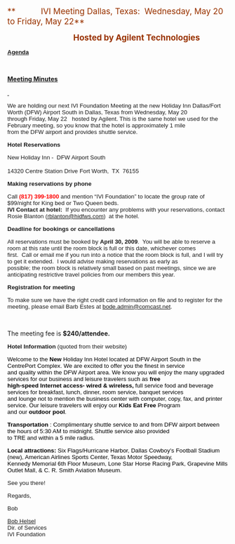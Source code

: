 <div id="rightCol0">

<span style="font-size:14.0pt;color:#993300"> **           IVI Meeting
<span lang="en-us">Dallas, Texas</span>: <span style="mso-spacerun:yes">
 </span>Wednesday, May 20 to Friday, May 22**</span>

**<span style="font-size:14.0pt;color:#993300">
                                  Hosted by
Agilent Technologies</span>**

**<span style="font-size:10.0pt;font-family:Arial">
[Agenda](May%202009%20Meeting-Dallas%20rev2.doc)</span>**<span style="FONT-SIZE: 10pt; FONT-FAMILY: Arial">[](May%202009%20Meeting-Dallas.doc)</span>

*<span lang="en-us"><span class="831373017-06012009">  </span></span><span lang="en-us"><span class="831373017-06012009"> </span></span>*

[**<span class="style3">Meeting
Minutes</span>**](2009MayMeetingSummaryFinal.doc)<span class="style4" style="FONT-SIZE: 10pt; FONT-FAMILY: Arial"></span>

<span class="831373017-06012009"><span lang="en-us">[ ](2009MayMeetingSummaryFinal.doc)
</span> </span>

<span style="font-size:10.0pt;font-family:Arial">We are holding our next
IVI Foundation Meeting at the new Holiday Inn Dallas/Fort Worth (DFW)
Airport South in Dallas, Texas from Wednesday, May 20  
through Friday, May 22   hosted by
Agilent.<span style="mso-spacerun:yes"> This is the same hotel we used
for the February meeting, so you know that t</span>he hotel is
approximately 1 mile  
from the DFW airport and provides shuttle service.</span>

**<span style="font-size:10.0pt;font-family:Arial">Hotel
Reservations</span>**

<span style="font-size:10.0pt;font-family:Arial"> New Holiday Inn -  DFW
Airport South </span>

<span style="font-size:10.0pt;font-family:Arial">  
14320 Centre Station Drive</span>

<span style="font-size:10.0pt;font-family:Arial">  
Fort Worth</span><span style="font-size:10.0pt;font-family:Arial">,  TX 
76155</span>  
<span style="font-size:10.0pt;font-family:Arial">
<http://www.ichotelsgroup.com/h/d/hi/1/en/hotel/dfwfw;jsessionid=EGXE4VF002DHICTGWANSJBQKM0YBGIY4?_requestid=3000863>
</span>

**<span style="font-size:10.0pt;font-family:Arial">Making reservations
by phone</span>**

<span style="font-size:10.0pt;font-family:Arial"> Call
**<span style="color:red">(817) 399-1800</span>** and mention “IVI
Foundation” to locate the group rate of $99/night for King bed or Two
Queen beds.<span style="mso-spacerun:yes">  </span></span>
**<span style="font-size:10.0pt;font-family:Arial">  
IVI Contact at
hotel:</span>**<span style="font-size:10.0pt;font-family:Arial"><span style="mso-spacerun:yes"> 
</span>If you encounter any problems with your reservations, contact
Rosie Blanton (<rblanton@hidfws.com>)<span style="mso-spacerun:yes"> 
</span>at the hotel.</span>

**<span style="font-size:10.0pt;font-family:Arial">Deadline for bookings
or cancellations</span>**

<span style="font-size:10.0pt;font-family:Arial"> All reservations must
be booked by **April 30, 2009**.<span style="mso-spacerun:yes"> 
</span>You will be able to reserve a room at this rate until the room
block is full or this date, whichever comes  
first.<span style="mso-spacerun:yes">  </span>Call or email me if you
run into a notice that the room block is full, and I will try to get it
extended.<span style="mso-spacerun:yes">  </span>I would advise making
reservations as early as  
possible; the room block is relatively small based on past meetings,
since we are anticipating restrictive travel policies from our members
this year.</span>

**<span style="font-size:10.0pt;font-family:Arial">Registration for
meeting</span>**

<span style="font-size:10.0pt;font-family:Arial">To make sure we have
the right credit card information on file and to register for the
meeting, please email Barb Estes at <bode.admin@comcast.net>.</span>

 

<span lang="en-us"> </span>

The meeting fee is **$240/attendee.**

**<span style="font-size:10.0pt;font-family:Arial">Hotel
Information</span>**<span style="font-size:10.0pt;font-family:Arial">
(quoted from their website)</span>

<span style="font-size:10.0pt;font-family:Arial;color:black">Welcome to
the **New** Holiday Inn Hotel located at DFW Airport South in the
CentrePort Complex. We are excited to offer you the finest in service  
and quality within the DFW Airport area. We know you will enjoy the many
upgraded services for our business and leisure travelers such as
**free  
high-speed Internet access- wired & wireless,** full service food and
beverage services for breakfast, lunch, dinner, room service, banquet
services  
and lounge not to mention the business center with computer, copy, fax,
and printer service. Our leisure travelers will enjoy our **Kids Eat
Free** Program  
and our **outdoor pool**. </span>

**<span style="font-size:10.0pt;font-family:Arial;color:black">
Transportation</span>**<span style="font-size:10.0pt;font-family:Arial;color:black">
: Complimentary shuttle service to and from DFW airport between the
hours of 5:30 AM to midnight. Shuttle service also provided  
to TRE and within a 5 mile radius.</span>

**<span style="font-size:
10.0pt;font-family:Arial;color:black">Local
attractions:</span>**<span style="font-size:10.0pt;font-family:Arial;color:black">
Six Flags/Hurricane Harbor, Dallas Cowboy’s Football Stadium (new),
American Airlines Sports Center, Texas Motor Speedway,  
Kennedy Memorial 6th Floor Museum, Lone Star Horse Racing Park,
Grapevine Mills Outlet Mall, & C. R. Smith Aviation Museum.</span>

<span style="font-size:10.0pt;font-family:Arial"> See you there\!</span>

<span style="font-size:10.0pt;font-family:Arial"> Regards,</span>

<span style="font-size:10.0pt;font-family:Arial"> Bob</span>

<span style="font-size:10.0pt;font-family:Arial"> [Bob
Helsel](mailto:bob.helsel@ivifoundation.org)  
Dir. of Services  
IVI Foundation  
</span>

 

</div>
